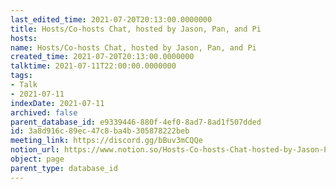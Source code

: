 ```yaml
---
last_edited_time: 2021-07-20T20:13:00.0000000
title: Hosts/Co-hosts Chat, hosted by Jason, Pan, and Pi
hosts: 
name: Hosts/Co-hosts Chat, hosted by Jason, Pan, and Pi
created_time: 2021-07-20T20:13:00.0000000
talktime: 2021-07-11T22:00:00.0000000
tags:
- Talk
- 2021-07-11
indexDate: 2021-07-11
archived: false
parent_database_id: e9339446-880f-4ef0-8ad7-8ad1f507dded
id: 3a8d916c-89ec-47c8-ba4b-305878222beb
meeting_link: https://discord.gg/bBuv3mCQQe
notion_url: https://www.notion.so/Hosts-Co-hosts-Chat-hosted-by-Jason-Pan-and-Pi-3a8d916c89ec47c8ba4b305878222beb
object: page
parent_type: database_id
---
```






